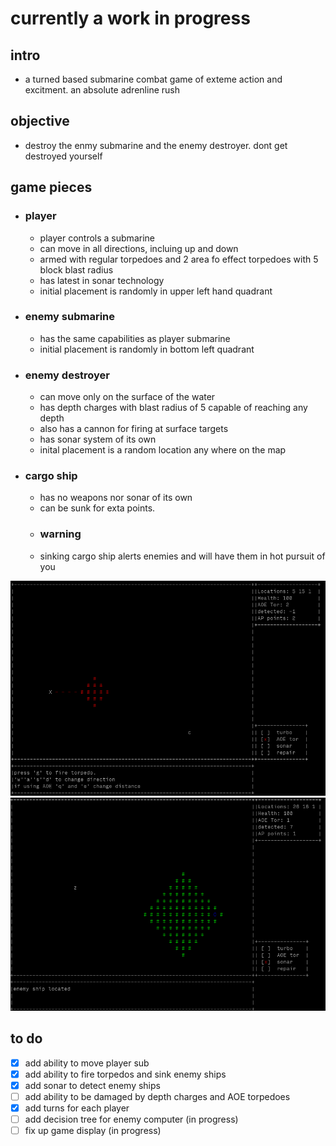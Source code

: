 # currently a work in progress
## intro
- a turned based submarine combat game of exteme action and excitment. an absolute adrenline rush

## objective
 - destroy the enmy submarine and the enemy destroyer. dont get destroyed yourself
 
 ## game pieces
  - ### player
    - player controls a submarine
    - can move in all directions, incluing up and down
    - armed with regular torpedoes and 2 area fo effect torpedoes with 5 block blast radius
    - has latest in sonar technology
    - initial placement is randomly in upper left hand quadrant
   
  - ### enemy submarine
    - has the same capabilities as player submarine
    - initial placement is randomly in bottom left quadrant
   
  - ### enemy destroyer
    - can move only on the surface of the water
    - has depth charges with blast radius of 5 capable of reaching any depth
    - also has a cannon for firing at surface targets
    - has sonar system of its own
    - inital placement is a random location any where on the map
  - ### cargo ship
    - has no weapons nor sonar of its own
    - can be sunk for exta points.
     - ### warning
     - sinking cargo ship alerts enemies and will have them in hot pursuit of you
     
  ![screenshot1](/screenshot/Screenshot_1.png)
  ![screenshot2](/screenshot/Screenshot_2.png)
   
## to do
  - [x] add ability to move player sub
  - [x] add ability to fire torpedos and sink enemy ships
  - [x] add sonar to detect enemy ships
  - [ ] add ability to be damaged by depth charges and AOE torpedoes
  - [x] add turns for each player
  - [ ] add decision tree for enemy computer (in progress)
  - [ ] fix up game display (in progress)
